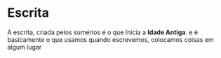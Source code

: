 # Escrita

A escrita, criada pelos sumérios é o que Inicia a **Idade Antiga**.  e é basicamente o que usamos quando escrevemos, colocamos coisas em algum lugar

